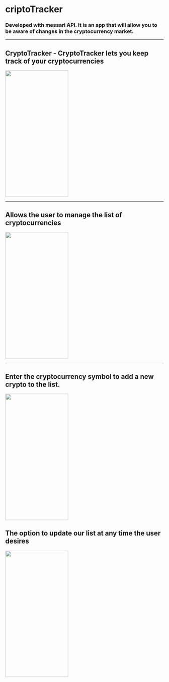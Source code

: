 # criptoTracker

###  Developed with messari API. It is an app that will allow you to be aware of changes in the cryptocurrency market.

---

## CryptoTracker - CryptoTracker lets you keep track of your cryptocurrencies 

  <img src="https://github.com/IgnacioPrez/criptoTracker/assets/100163555/0637fecc-350f-4c0a-9ebc-b3ca116b9ee6"  width="200" height="400">

---

## Allows the user to manage the list of cryptocurrencies

  <img src="https://github.com/IgnacioPrez/criptoTracker/assets/100163555/e8ed9819-fdae-460b-bba7-d11b122b7a9b"  width="200" height="400">

---

## Enter the cryptocurrency symbol to add a new crypto to the list.

<img src="https://github.com/IgnacioPrez/criptoTracker/assets/100163555/af2b9f89-ed33-4674-b232-0de0a4da8636"  width="200" height="400"> 


## The option to update our list at any time the user desires

<img src="https://github.com/IgnacioPrez/criptoTracker/assets/100163555/53f26253-e03e-4eb0-9f05-c1d96d59a4bc"  width="200" height="400">
